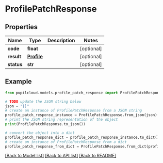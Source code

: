 # ProfilePatchResponse


## Properties

Name | Type | Description | Notes
------------ | ------------- | ------------- | -------------
**code** | **float** |  | [optional] 
**result** | [**Profile**](Profile.md) |  | [optional] 
**status** | **str** |  | [optional] 

## Example

```python
from pupilcloud.models.profile_patch_response import ProfilePatchResponse

# TODO update the JSON string below
json = "{}"
# create an instance of ProfilePatchResponse from a JSON string
profile_patch_response_instance = ProfilePatchResponse.from_json(json)
# print the JSON string representation of the object
print(ProfilePatchResponse.to_json())

# convert the object into a dict
profile_patch_response_dict = profile_patch_response_instance.to_dict()
# create an instance of ProfilePatchResponse from a dict
profile_patch_response_from_dict = ProfilePatchResponse.from_dict(profile_patch_response_dict)
```
[[Back to Model list]](../README.md#documentation-for-models) [[Back to API list]](../README.md#documentation-for-api-endpoints) [[Back to README]](../README.md)


